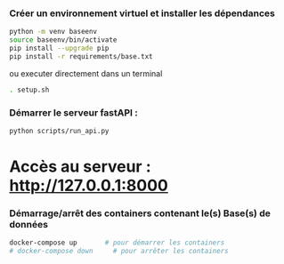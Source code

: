 ### Créer un environnement virtuel et installer les dépendances

```bash
python -m venv baseenv
source baseenv/bin/activate
pip install --upgrade pip
pip install -r requirements/base.txt
```

ou executer directement dans un terminal
```bash
. setup.sh
```

### Démarrer le serveur fastAPI :
```bash
python scripts/run_api.py 
```
# Accès au serveur : http://127.0.0.1:8000

### Démarrage/arrêt des containers contenant le(s) Base(s) de données

``` bash
docker-compose up       # pour démarrer les containers
# docker-compose down     # pour arrêter les containers
```